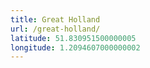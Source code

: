 ```yaml
---
title: Great Holland
url: /great-holland/
latitude: 51.830951500000005
longitude: 1.2094607000000002
---
```

